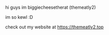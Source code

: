hi guys im biggiecheesetherat (themeatly2)

im so kewl :D

check out my website at <https://themeatly2.top>
